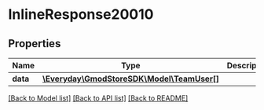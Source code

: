 # InlineResponse20010

## Properties
Name | Type | Description | Notes
------------ | ------------- | ------------- | -------------
**data** | [**\Everyday\GmodStoreSDK\Model\TeamUser[]**](TeamUser.md) |  | [optional] 

[[Back to Model list]](../../README.md#documentation-for-models) [[Back to API list]](../../README.md#documentation-for-api-endpoints) [[Back to README]](../../README.md)

